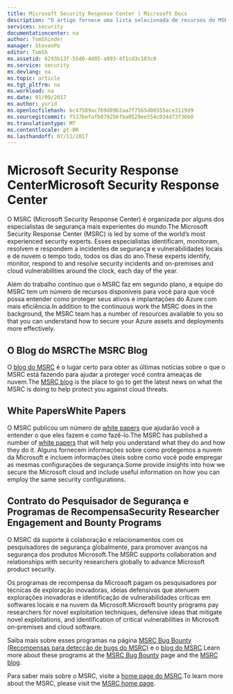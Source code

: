 ```yaml
---
title: Microsoft Security Response Center | Microsoft Docs
description: "O artigo fornece uma lista selecionada de recursos do MSRC (Microsoft Security Response Center) que podem ser usados para obter mais informações sobre recomendações e práticas recomendadas do MSRC."
services: security
documentationcenter: na
author: TomShinder
manager: StevenPo
editor: TomSh
ms.assetid: 6293b13f-55d0-4d85-a993-4f1cd3c103c0
ms.service: security
ms.devlang: na
ms.topic: article
ms.tgt_pltfrm: na
ms.workload: na
ms.date: 01/09/2017
ms.author: yurid
ms.openlocfilehash: bc47589ac769d89b2aa7f7565d08555ace3119d9
ms.sourcegitcommit: f537befafb079256fba0529ee554c034d73f36b0
ms.translationtype: MT
ms.contentlocale: pt-BR
ms.lasthandoff: 07/11/2017
---
```

# <a name="microsoft-security-response-center"></a><span data-ttu-id="a021e-103">Microsoft Security Response Center</span><span class="sxs-lookup"><span data-stu-id="a021e-103">Microsoft Security Response Center</span></span>
<span data-ttu-id="a021e-104">O MSRC (Microsoft Security Response Center) é organizada por alguns dos especialistas de segurança mais experientes do mundo.</span><span class="sxs-lookup"><span data-stu-id="a021e-104">The Microsoft Security Response Center (MSRC) is led by some of the world’s most experienced security experts.</span></span> <span data-ttu-id="a021e-105">Esses especialistas identificam, monitoram, resolvem e respondem a incidentes de segurança e vulnerabilidades locais e de nuvem o tempo todo, todos os dias do ano.</span><span class="sxs-lookup"><span data-stu-id="a021e-105">These experts identify, monitor, respond to and resolve security incidents and on-premises and cloud vulnerabilities around the clock, each day of the year.</span></span>

<span data-ttu-id="a021e-106">Além do trabalho contínuo que o MSRC faz em segundo plano, a equipe do MSRC tem um número de recursos disponíveis para você para que você possa entender como proteger seus ativos e implantações do Azure com mais eficiência.</span><span class="sxs-lookup"><span data-stu-id="a021e-106">In addition to the continuous work the MSRC does in the background, the MSRC team has a number of resources available to you so that you can understand how to secure your Azure assets and deployments more effectively.</span></span>

## <a name="the-msrc-blog"></a><span data-ttu-id="a021e-107">O Blog do MSRC</span><span class="sxs-lookup"><span data-stu-id="a021e-107">The MSRC Blog</span></span>
<span data-ttu-id="a021e-108">O [blog do MSRC](https://blogs.technet.microsoft.com/msrc/) é o lugar certo para obter as últimas notícias sobre o que o MSRC está fazendo para ajudar a proteger você contra ameaças de nuvem.</span><span class="sxs-lookup"><span data-stu-id="a021e-108">The [MSRC blog](https://blogs.technet.microsoft.com/msrc/) is the place to go to get the latest news on what the MSRC is doing to help protect you against cloud threats.</span></span>

## <a name="white-papers"></a><span data-ttu-id="a021e-109">White Papers</span><span class="sxs-lookup"><span data-stu-id="a021e-109">White Papers</span></span>
<span data-ttu-id="a021e-110">O MSRC publicou um número de [white papers](https://technet.microsoft.com/library/bb969102.aspx) que ajudarão você a entender o que eles fazem e como fazê-lo.</span><span class="sxs-lookup"><span data-stu-id="a021e-110">The MSRC has published a number of [white papers](https://technet.microsoft.com/library/bb969102.aspx) that will help you understand what they do and how they do it.</span></span> <span data-ttu-id="a021e-111">Alguns fornecem informações sobre como protegemos a nuvem da Microsoft e incluem informações úteis sobre como você pode empregar as mesmas configurações de segurança.</span><span class="sxs-lookup"><span data-stu-id="a021e-111">Some provide insights into how we secure the Microsoft cloud and include useful information on how you can employ the same security configurations.</span></span>

## <a name="security-researcher-engagement-and-bounty-programs"></a><span data-ttu-id="a021e-112">Contrato do Pesquisador de Segurança e Programas de Recompensa</span><span class="sxs-lookup"><span data-stu-id="a021e-112">Security Researcher Engagement and Bounty Programs</span></span>
<span data-ttu-id="a021e-113">O MSRC dá suporte à colaboração e relacionamentos com os pesquisadores de segurança globalmente, para promover avanços na segurança dos produtos Microsoft.</span><span class="sxs-lookup"><span data-stu-id="a021e-113">The MSRC supports collaboration and relationships with security researchers globally to advance Microsoft product security.</span></span>

<span data-ttu-id="a021e-114">Os programas de recompensa da Microsoft pagam os pesquisadores por técnicas de exploração inovadoras, ideias defensivas que atenuem explorações inovadoras e identificação de vulnerabilidades críticas em softwares locais e na nuvem da Microsoft.</span><span class="sxs-lookup"><span data-stu-id="a021e-114">Microsoft bounty programs pay researchers for novel exploitation techniques, defensive ideas that mitigate novel exploitations, and identification of critical vulnerabilities in Microsoft on-premises and cloud software.</span></span>

<span data-ttu-id="a021e-115">Saiba mais sobre esses programas na página [MSRC Bug Bounty (Recompensas para detecção de bugs do MSRC)](https://technet.microsoft.com/security/dn425036) e o [blog do MSRC](https://blogs.technet.microsoft.com/msrc/).</span><span class="sxs-lookup"><span data-stu-id="a021e-115">Learn more about these programs at the [MSRC Bug Bounty](https://technet.microsoft.com/security/dn425036) page and the [MSRC blog](https://blogs.technet.microsoft.com/msrc/).</span></span>

<span data-ttu-id="a021e-116">Para saber mais sobre o MSRC, visite a [home page do MSRC](https://technet.microsoft.com/library/dn440717.aspx).</span><span class="sxs-lookup"><span data-stu-id="a021e-116">To learn more about the MSRC, please visit the [MSRC home page](https://technet.microsoft.com/library/dn440717.aspx).</span></span>
